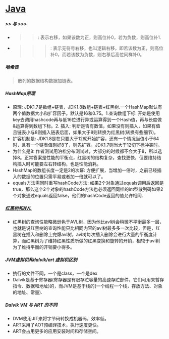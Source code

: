# [Java](https://github.com/mochixuan/Review/blob/788a8c398d/Android/%E5%B8%B8%E8%A7%81%E9%A2%98.md)

##### >> 与 >>>
- >>: 表示右移，如果该数为正，则高位补0，若为负数，则高位补1.
- >>>: 表示无符号右移，也叫逻辑右移，即若该数为正，则高位补0，而若该数为负数，则右移后高位同样补0。

##### 哈希表
> 散列的数据结构数据加链表。

##### HashMap原理
- 原理: JDK1.7是数组+链表，JDK1.8数组+链表+红黑树.一个HashMap默认有两个值数据大小和扩容因子。默认是16和0.75。1.查询数组下标: 开始是使用key去调用hashcode再与低16位进行异或运算得到一个Hash值，再与长度做&运算得到数组下标。2. 插入: 判断是否有数值，如果没有则插入，如果有值且链表小与8则插入链表后面，如果大于8则转换为红黑树(转换有些细节)。
- 扩容机制是: JDK1.8是在只要大于12就开始扩容，还有一个情况当值小于64时，且有一个链表值刚好8了，则先扩容。JDK1.7则当大于12切下标冲突时。
- 为什么是8: 作者测试用泊松分布测试过，大部分的时候都不会大于8，所以选择8。正常答案是性能的平衡点，红黑树的结构复杂，查找更快，但要维持结构插入时可能要左右转结构，也是性能消耗。
- HashMap的数组长度一定是2的次幂: 方便扩展，当增加一倍时，之前已经插入的数据的位置只需平易或者加一倍就可以了。
- equals方法需同时重写hashCode方法: 如果2个对象通过equals调用后返回是true，那么这个2个对象的hashCode方法也必须返回同样的int型散列码如果2个对象通过equals返回false，他们的hashCode返回的值允许相同.

##### [红黑树和AVL](https://blog.csdn.net/mmshixing/article/details/51692892 )
- 红黑树的查询性能略微逊色于AVL树，因为他比avl树会稍微不平衡最多一层，也就是说红黑树的查询性能只比相同内容的avl树最多多一次比较，但是，红黑树在插入和删除上完爆avl树，avl树每次插入删除会进行大量的平衡度计算，而红黑树为了维持红黑性质所做的红黑变换和旋转的开销，相较于avl树为了维持平衡的开销要小得多。

##### JVM虚拟机和dalvik/art 虚拟机区别
- 执行的文件不同，一个是class，一个是dex
- Dalvik是基于寄存器(寄存器是有限存贮容量的高速存贮部件，它们可用来暂存指令、数据和地址)的，而JVM是基于栈的(一个线程一个栈，存放方法、对象的地址、常量).

##### Dalvik VM 与 ART 的不同
- DVM使用JIT来将字节码转换成机器码，效率低。
- ART采用了AOT预编译技术，执行速度更快。
- ART会占用更多的应用安装时间和存储空间。
